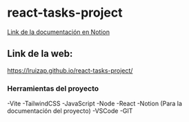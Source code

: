 # react-tasks-project

[Link de la documentación en Notion](https://lruizap.notion.site/React-Primera-App-98ce1a1e3ae2402f809b534f37fc7def)

## Link de la web:

https://lruizap.github.io/react-tasks-project/

### Herramientas del proyecto

  -Vite
  -TailwindCSS
  -JavaScript
  -Node
  -React
  -Notion (Para la documentación del proyecto)
  -VSCode
  -GIT
